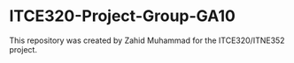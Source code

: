 # ITCE320-Project-Group-GA10
This repository was created by Zahid Muhammad for the ITCE320/ITNE352 project.
